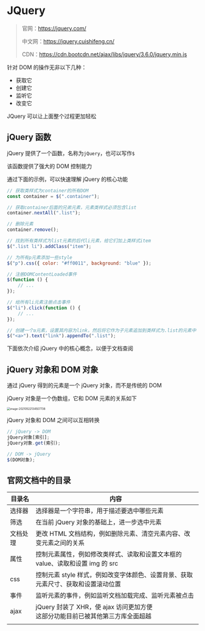 # JQuery

> 官网：https://jquery.com/
>
> 中文网：https://jquery.cuishifeng.cn/
>
> CDN：https://cdn.bootcdn.net/ajax/libs/jquery/3.6.0/jquery.min.js

针对 DOM 的操作无非以下几种：

-   获取它
-   创建它
-   监听它
-   改变它

JQuery 可以让上面整个过程更加轻松

## jQuery 函数

jQuery 提供了一个函数，名称为`jQuery`，也可以写作`$`

该函数提供了强大的 DOM 控制能力

通过下面的示例，可以快速理解 jQuery 的核心功能

```js
// 获取类样式为container的所有DOM
const container = $(".container");

// 获取container后面的兄弟元素，元素类样式必须包含list
container.nextAll(".list");

// 删除元素
container.remove();

// 找到所有类样式为list元素的后代li元素，给它们加上类样式item
$(".list li").addClass("item");

// 为所有p元素添加一些style
$("p").css({ color: "#ff0011", background: "blue" });

// 注册DOMContentLoaded事件
$(function () {
    // ...
});

// 给所有li元素注册点击事件
$("li").click(function () {
    // ...
});

// 创建一个a元素，设置其内容为link，然后将它作为子元素追加到类样式为.list的元素中
$("<a>").text("link").appendTo(".list");
```

下面依次介绍 jQuery 中的核心概念，以便于文档查阅

## jQuery 对象和 DOM 对象

通过 jQuery 得到的元素是一个 jQuery 对象，而不是传统的 DOM

jQuery 对象是一个伪数组，它和 DOM 元素的关系如下

<img src="http://mdrs.yuanjin.tech/img/20210522134507.png" alt="image-20210522134507738" style="zoom:50%;" />

jQuery 对象和 DOM 之间可以互相转换

```js
// jQuery -> DOM
jQuery对象[索引];
jQuery对象.get(索引);

// DOM -> jQuery
$(DOM对象);
```

## 官网文档中的目录

| 目录名   | 内容                                                                                |
| -------- | ----------------------------------------------------------------------------------- |
| 选择器   | 选择器是一个字符串，用于描述要选中哪些元素                                          |
| 筛选     | 在当前 jQuery 对象的基础上，进一步选中元素                                          |
| 文档处理 | 更改 HTML 文档结构，例如删除元素、清空元素内容、改变元素之间的关系                  |
| 属性     | 控制元素属性，例如修改类样式、读取和设置文本框的 value、读取和设置 img 的 src       |
| css      | 控制元素 style 样式，例如改变字体颜色、设置背景、获取元素尺寸、获取和设置滚动位置   |
| 事件     | 监听元素的事件，例如监听文档加载完成、监听元素被点击                                |
| ajax     | jQuery 封装了 XHR，使 ajax 访问更加方便<br />这部分功能目前已被其他第三方库全面超越 |
|          |                                                                                     |
